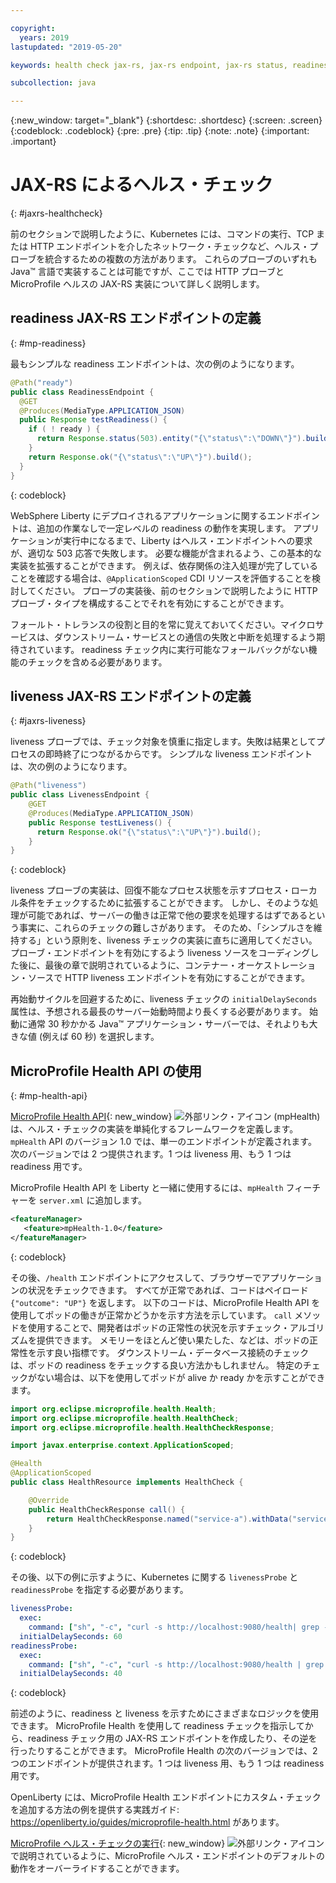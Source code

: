 ```yaml
---

copyright:
  years: 2019
lastupdated: "2019-05-20"

keywords: health check jax-rs, jax-rs endpoint, jax-rs status, readiness jax-rs, liveness jax-rs, microprofile health

subcollection: java

---
```


{:new_window: target="_blank"}
{:shortdesc: .shortdesc}
{:screen: .screen}
{:codeblock: .codeblock}
{:pre: .pre}
{:tip: .tip}
{:note: .note}
{:important: .important}

# JAX-RS によるヘルス・チェック
{: #jaxrs-healthcheck}

前のセクションで説明したように、Kubernetes には、コマンドの実行、TCP または HTTP エンドポイントを介したネットワーク・チェックなど、ヘルス・プローブを統合するための複数の方法があります。 これらのプローブのいずれも Java&trade; 言語で実装することは可能ですが、ここでは HTTP プローブと MicroProfile ヘルスの JAX-RS 実装について詳しく説明します。

## readiness JAX-RS エンドポイントの定義
{: #mp-readiness}

最もシンプルな readiness エンドポイントは、次の例のようになります。

```java
@Path("ready")
public class ReadinessEndpoint {
  @GET
  @Produces(MediaType.APPLICATION_JSON)
  public Response testReadiness() {
    if ( ! ready ) {
      return Response.status(503).entity("{\"status\":\"DOWN\"}").build();
    }
    return Response.ok("{\"status\":\"UP\"}").build();
  }
}
```
{: codeblock}

WebSphere Liberty にデプロイされるアプリケーションに関するエンドポイントは、追加の作業なしで一定レベルの readiness の動作を実現します。 アプリケーションが実行中になるまで、Liberty はヘルス・エンドポイントへの要求が、適切な 503 応答で失敗します。 必要な機能が含まれるよう、この基本的な実装を拡張することができます。 例えば、依存関係の注入処理が完了していることを確認する場合は、`@ApplicationScoped` CDI リソースを評価することを検討してください。 プローブの実装後、前のセクションで説明したように HTTP プローブ・タイプを構成することでそれを有効にすることができます。

フォールト・トレランスの役割と目的を常に覚えておいてください。マイクロサービスは、ダウンストリーム・サービスとの通信の失敗と中断を処理するよう期待されています。 readiness チェック内に実行可能なフォールバックがない機能のチェックを含める必要があります。

## liveness JAX-RS エンドポイントの定義
{: #jaxrs-liveness}

liveness プローブでは、チェック対象を慎重に指定します。失敗は結果としてプロセスの即時終了につながるからです。 シンプルな liveness エンドポイントは、次の例のようになります。

```java
@Path("liveness")
public class LivenessEndpoint {
    @GET
    @Produces(MediaType.APPLICATION_JSON)
    public Response testLiveness() {
      return Response.ok("{\"status\":\"UP\"}").build();
    }
}
```
{: codeblock}

liveness プローブの実装は、回復不能なプロセス状態を示すプロセス・ローカル条件をチェックするために拡張することができます。 しかし、そのような処理が可能であれば、サーバーの働きは正常で他の要求を処理するはずであるという事実に、これらのチェックの難しさがあります。 そのため、「シンプルさを維持する」という原則を、liveness チェックの実装に直ちに適用してください。 プローブ・エンドポイントを有効にするよう liveness ソースをコーディングした後に、最後の章で説明されているように、コンテナー・オーケストレーション・ソースで HTTP liveness エンドポイントを有効にすることができます。

再始動サイクルを回避するために、liveness チェックの `initialDelaySeconds` 属性は、予想される最長のサーバー始動時間より長くする必要があります。 始動に通常 30 秒かかる Java&trade; アプリケーション・サーバーでは、それよりも大きな値 (例えば 60 秒) を選択します。

## MicroProfile Health API の使用
{: #mp-health-api}

[MicroProfile Health API](https://www.ibm.com/support/knowledgecenter/en/SSEQTP_liberty/com.ibm.websphere.wlp.doc/ae/twlp_microprofile_healthcheck.html){: new_window} ![外部リンク・アイコン](../icons/launch-glyph.svg "外部リンク・アイコン") (mpHealth) は、ヘルス・チェックの実装を単純化するフレームワークを定義します。 `mpHealth` API のバージョン 1.0 では、単一のエンドポイントが定義されます。 次のバージョンでは 2 つ提供されます。1 つは liveness 用、もう 1 つは readiness 用です。

MicroProfile Health API を Liberty と一緒に使用するには、`mpHealth` フィーチャーを `server.xml` に追加します。

```xml
<featureManager>
   <feature>mpHealth-1.0</feature>
</featureManager>
```
{: codeblock}

その後、`/health` エンドポイントにアクセスして、ブラウザーでアプリケーションの状況をチェックできます。 すべてが正常であれば、コードはペイロード `{"outcome": "UP"}` を返します。 以下のコードは、MicroProfile Health API を使用してポッドの働きが正常かどうかを示す方法を示しています。 `call` メソッドを使用することで、開発者はポッドの正常性の状況を示すチェック・アルゴリズムを提供できます。 メモリーをほとんど使い果たした、などは、ポッドの正常性を示す良い指標です。 ダウンストリーム・データベース接続のチェックは、ポッドの readiness をチェックする良い方法かもしれません。 特定のチェックがない場合は、以下を使用してポッドが alive か ready かを示すことができます。

```java
import org.eclipse.microprofile.health.Health;
import org.eclipse.microprofile.health.HealthCheck;
import org.eclipse.microprofile.health.HealthCheckResponse;

import javax.enterprise.context.ApplicationScoped;

@Health
@ApplicationScoped
public class HealthResource implements HealthCheck {

    @Override
    public HealthCheckResponse call() {
        return HealthCheckResponse.named("service-a").withData("service-a", "ok").up().build();
    }
}
```
{: codeblock}

その後、以下の例に示すように、Kubernetes に関する `livenessProbe` と `readinessProbe` を指定する必要があります。
```yaml
livenessProbe:
  exec:
    command: ["sh", "-c", "curl -s http://localhost:9080/health| grep -q service-a"]
  initialDelaySeconds: 60
readinessProbe:
  exec:
    command: ["sh", "-c", "curl -s http://localhost:9080/health | grep -q service-a"]
  initialDelaySeconds: 40
```
{: codeblock}

前述のように、readiness と liveness を示すためにさまざまなロジックを使用できます。 MicroProfile Health を使用して readiness チェックを指示してから、readiness チェック用の JAX-RS エンドポイントを作成したり、その逆を行ったりすることができます。 MicroProfile Health の次のバージョンでは、2 つのエンドポイントが提供されます。1 つは liveness 用、もう 1 つは readiness 用です。

OpenLiberty には、MicroProfile Health エンドポイントにカスタム・チェックを追加する方法の例を提供する実践ガイド: https://openliberty.io/guides/microprofile-health.html があります。

[MicroProfile ヘルス・チェックの実行](https://www.ibm.com/support/knowledgecenter/en/SSEQTP_liberty/com.ibm.websphere.wlp.doc/ae/twlp_microprofile_healthcheck.html){: new_window} ![外部リンク・アイコン](../icons/launch-glyph.svg "外部リンク・アイコン")で説明されているように、MicroProfile ヘルス・エンドポイントのデフォルトの動作をオーバーライドすることができます。
